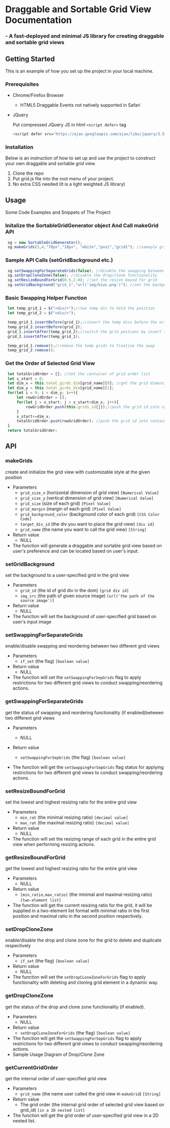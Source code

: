 # Draggable and Sortable Grid View Documentation
### - A fast-deployed and minimal JS library for creating draggable and sortable grid views


## Getting Started

This is an example of how you set up the project in your local machine.

### Prerequisites

* Chrome/Firefox Browser 
  *  HTML5 Draggable Events not natively supported in Safari
* JQuery
  
  Put compressed JQuery JS in html `<script defer>` tag
  ```sh
  <script defer src="https://ajax.googleapis.com/ajax/libs/jquery/3.5.1/jquery.min.js"></script>
  ```

### Installation

Below is an instruction of how to set up and use the project to construct your own draggable and sortable grid view.

1. Clone the repo
2. Put grid.js file into the root menu of your project.
3. No extra CSS needed (It is a light weighted JS library)
   
   
<!-- 2. Clone the repo
   ```sh
   git clone https://github.com/your_username_/Project-Name.git
   ```
1. Install NPM packages
   ```sh
   npm install
   ```
2. Enter your API in `config.js`
   ```js
   const API_KEY = 'ENTER YOUR API';
   ``` -->

<!-- USAGE EXAMPLES -->
## Usage

Some Code Examples and Snippets of The Project

### Initalize the SortableGridGenerator object And Call makeGrid API

 ``` js
  sg = new SortableGridGenerator();
  sg.makeGrids(3,4,"70px","10px", "white","pos1","grid1"); //sameple grid view
 ``` 

### Sample API Calls (setGridBackground etc.)

   ``` js
    sg.setSwappingForSeparateGrids(false); //disable the swapping between grid views
    sg.setDropCloneZone(false); //disable the drop/clone functionality
    sg.setResizeBoundForGrid(0.5,2.0); //set the resize bound for grid
    sg.setGridBackground("grid_1","url('img/kiwi.png')"); //set the background for grid
   ``` 

### Basic Swapping Helper Function
   ``` js
    let temp_grid_1 = $("<div/>");//two temp div to hold the position
    let temp_grid_2 = $("<div/>");

    temp_grid_1.insertBefore(grid_1);//insert the temp divs before the original positions
    temp_grid_2.insertBefore(grid_2);
    grid_1.insertAfter(temp_grid_2);//switch the grid postions by insert the grids interchangeably
    grid_2.insertAfter(temp_grid_1);

    temp_grid_1.remove();//remove the temp grids to finalize the swap
    temp_grid_2.remove();
   ``` 

### Get the Order of Selected Grid View
   ``` js
    let totalGridOrder = []; //Set the container of grid order list
    let x_start = 0;
    let dim_x = this.total_girds_dim[grid_name][0]; //get the grid dimension
    let dim_y = this.total_girds_dim[grid_name][1];
    for(let i = 0; i < dim_y; i++){
        let rowGridOrder = [];
        for(let j = x_start; j < x_start+dim_x; j++){
            rowGridOrder.push(this.grids_id[j]);//push the grid id into container row
        }
        x_start+=dim_x;
        totalGridOrder.push(rowGridOrder); //push the grid id into container column
    }
    return totalGridOrder;   
   ```

## API

### makeGrids
create and initialize the grid view with customizable style at the given position

* Parameters
  *  `grid_size_x` (horizontal dimension of grid view) ``[Numerical Value]``
  *  `grid_size_y` (vertical dimension of grid view) ``[Numerical Value]``
  *  `grid_size` (size of each grid) ``[Pixel Value]``
  *  `grid_margin` (margin of each grid) ``[Pixel Value]``
  *  `grid_background_color` (background color of each grid) ``[CSS Color Code]``
  *  `target_div_id` (the div you want to place the grid view) ``[div id]``
  *  `grid_name` (the name you want to call the grid view) ``[String]``
* Return value
  *  NULL
* The function will generate a draggable and sortable grid view based on user's preference and can be located based on user's input.

   
### setGridBackground
set the background to a user-specified grid in the grid view

* Parameters
  *  `grid_id` (the id of grid div in the dom) ``[grid div id]``
  *  `img_src` (the path of given source image) ``[url('the path of the source image')]``
* Return value
  *  NULL
* The function will set the background of user-specified grid based on user's input image

### setSwappingForSeparateGrids
enable/disable swapping and reordering between two different grid views

* Parameters
  *  `if_set` (the flag) ``[boolean value]``
* Return value
  *  NULL
* The function will set the ``setSwappingForSepGrids`` flag to apply restrictions for two different grid views to conduct swapping/reordering actions.

### getSwappingForSeparateGrids
get the status of swapping and reordering functionality (if enabled)between two different grid views

* Parameters
  * NULL
* Return value
  *  `setSwappingForSepGrids` (the flag) ``[boolean value]``
  
* The function will get the ``setSwappingForSepGrids`` flag status for applying restrictions for two different grid views to conduct swapping/reordering actions.

### setResizeBoundForGrid
set the lowest and highest resizing ratio for the entire grid view

* Parameters
  *  `min_rat` (the minimal resizing ratio) ``[decimal value]``
  *  `max_rat` (the maximal resizing ratio) ``[decimal value]``
* Return value
  *  NULL
* The function will set the resizing range of each grid in the entire grid view when performing resizing actions.

### getResizeBoundForGrid
get the lowest and highest resizing ratio for the entire grid view

* Parameters
  *  NULL
* Return value
  *  `[min_ratio,max_ratio]` (the minimal and maximal resizing ratio) ``[two-element list]``
* The function will get the current resizing ratio for the grid, it will be supplied in a two-element list format with minimal ratio in the first position and maximal ratio in the second position respectively.

### setDropCloneZone
enable/disable the drop and clone zone for the grid to delete and duplicate respectively

* Parameters
  *  `if_set` (the flag) ``[boolean value]``
* Return value
  *  NULL
* The function will set the ``setDropCLoneZoneForGrids`` flag to apply functionality with deleting and cloning grid element in a dynamic way.


### getDropCloneZone
get the status of the drop and clone zone functionality (if enabled).

* Parameters
  *  NULL
* Return value
  *  `setDropCLoneZoneForGrids` (the flag) ``[boolean value]``
* The function will get the ``setSwappingForSepGrids`` flag to apply restrictions for two different grid views to conduct swapping/reordering actions.
* Sample Usage Diagram of Drop/Clone Zone
  
### getCurrentGridOrder
get the internal order of user-specified grid view 

* Parameters
  *  `grid_name` (the name user called the grid view in `makeGrid`) ``[String]``
* Return value
  *  The grid order (the internal grid order of selected grid view based on grid_id) ``[in a 2D nested list]``
* The function will get the grid order of user-specified grid view in a 2D nested list.


